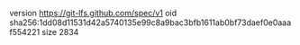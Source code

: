 version https://git-lfs.github.com/spec/v1
oid sha256:1dd08d11531d42a5740135e99c8a9bac3bfb1611ab0bf73daef0e0aaaf554221
size 2834
